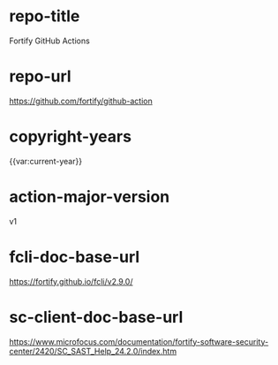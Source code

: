 # repo-title
Fortify GitHub Actions

# repo-url
https://github.com/fortify/github-action

# copyright-years
{{var:current-year}}

# action-major-version
v1

# fcli-doc-base-url
https://fortify.github.io/fcli/v2.9.0/

# sc-client-doc-base-url
https://www.microfocus.com/documentation/fortify-software-security-center/2420/SC_SAST_Help_24.2.0/index.htm
